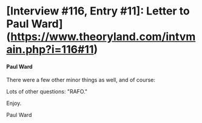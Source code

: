 # [Interview #116, Entry #11]: Letter to Paul Ward](https://www.theoryland.com/intvmain.php?i=116#11)

#### Paul Ward

There were a few other minor things as well, and of course:

Lots of other questions: "RAFO."

Enjoy.

Paul Ward

